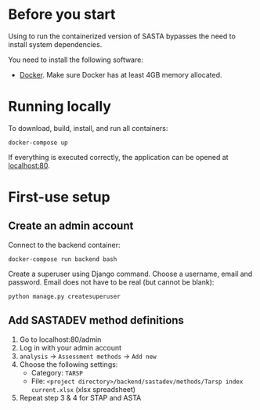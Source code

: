 # Before you start

Using to run the containerized version of SASTA bypasses the need to install system dependencies.

You need to install the following software:

-   [Docker](https://docs.docker.com/get-docker/). Make sure Docker has at least 4GB memory allocated.

# Running locally

To download, build, install, and run all containers:

```console
docker-compose up
```

If everything is executed correctly, the application can be opened at [localhost:80](localhost:80).

# First-use setup

## Create an admin account

Connect to the backend container:

```console
docker-compose run backend bash
```

Create a superuser using Django command.
Choose a username, email and password. Email does not have to be real (but cannot be blank):

```console
python manage.py createsuperuser
```

## Add SASTADEV method definitions

1. Go to localhost:80/admin
2. Log in with your admin account
3. `analysis` -> `Assessment methods` -> `Add new`
4. Choose the following settings:
    - Category: `TARSP`
    - File: `<project directory>/backend/sastadev/methods/Tarsp index current.xlsx` (xlsx spreadsheet)
5. Repeat step 3 & 4 for STAP and ASTA

